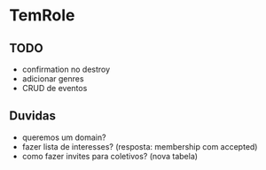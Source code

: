 # TemRole

## TODO

- confirmation no destroy
- adicionar genres
- CRUD de eventos

## Duvidas

- queremos um domain?
- fazer lista de interesses? (resposta: membership com accepted)
- como fazer invites para coletivos? (nova tabela)
